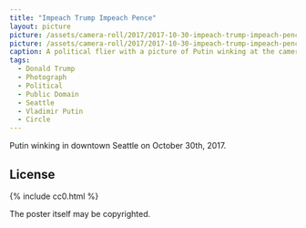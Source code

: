 ```yaml
---
title: "Impeach Trump Impeach Pence"
layout: picture
picture: /assets/camera-roll/2017/2017-10-30-impeach-trump-impeach-pence/2017-10-30-impeach-trump-impeach-pence.jpg
picture: /assets/camera-roll/2017/2017-10-30-impeach-trump-impeach-pence/2017-10-30-impeach-trump-impeach-pence-thumbnail.jpg
caption: A political flier with a picture of Putin winking at the camera.
tags:
  - Donald Trump
  - Photograph
  - Political
  - Public Domain
  - Seattle
  - Vladimir Putin
  - Circle
---
```


Putin winking in downtown Seattle on October 30th, 2017.

## License

{% include cc0.html %}

The poster itself may be copyrighted.